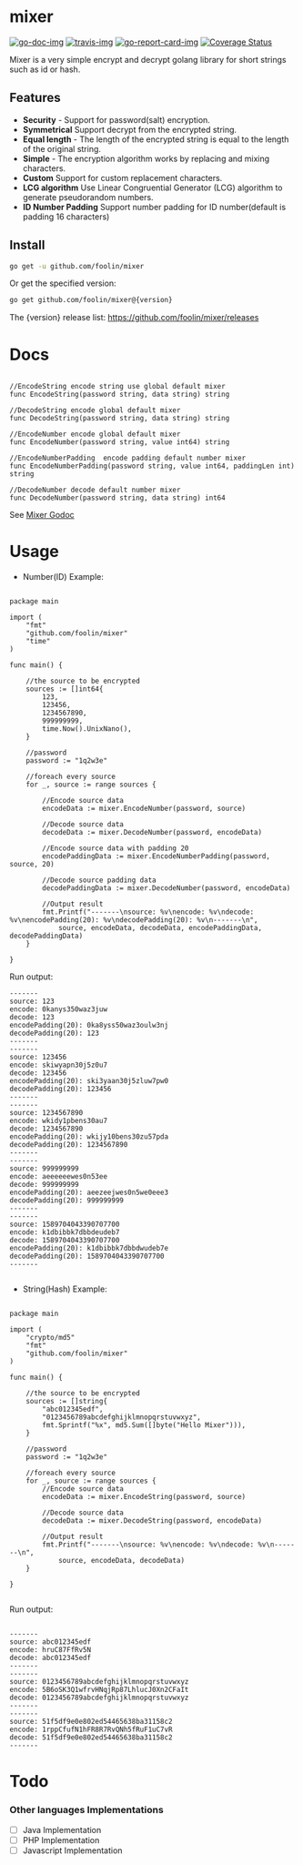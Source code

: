 # mixer

[![go-doc-img]][go-doc] [![travis-img]][travis] [![go-report-card-img]][go-report-card] [![Coverage Status][cov-img]][cov]


Mixer is a very simple encrypt and decrypt golang library for short strings such as id or hash.


## Features

* **Security** - Support for password(salt) encryption.
* **Symmetrical** Support decrypt from the encrypted string.
* **Equal length** - The length of the encrypted string is equal to the length of the original string.
* **Simple** - The encryption algorithm works by replacing and mixing characters.
* **Custom** Support for custom replacement characters.
* **LCG algorithm** Use Linear Congruential Generator (LCG) algorithm to generate pseudorandom numbers.
* **ID Number Padding** Support number padding for ID number(default is padding 16 characters)

## Install

```bash
go get -u github.com/foolin/mixer
```

Or get the specified version:
```bash
go get github.com/foolin/mixer@{version}
```
The {version} release list: <https://github.com/foolin/mixer/releases>

# Docs


```golang

//EncodeString encode string use global default mixer
func EncodeString(password string, data string) string

//DecodeString encode global default mixer
func DecodeString(password string, data string) string

//EncodeNumber encode global default mixer
func EncodeNumber(password string, value int64) string

//EncodeNumberPadding  encode padding default number mixer
func EncodeNumberPadding(password string, value int64, paddingLen int) string

//DecodeNumber decode default number mixer
func DecodeNumber(password string, data string) int64

```

See [Mixer Godoc](https://pkg.go.dev/github.com/foolin/mixer)

# Usage

- Number(ID) Example:

```golang

package main

import (
	"fmt"
	"github.com/foolin/mixer"
	"time"
)

func main() {

	//the source to be encrypted
	sources := []int64{
		123,
		123456,
		1234567890,
		999999999,
		time.Now().UnixNano(),
	}

	//password
	password := "1q2w3e"

	//foreach every source
	for _, source := range sources {

		//Encode source data
		encodeData := mixer.EncodeNumber(password, source)

		//Decode source data
		decodeData := mixer.DecodeNumber(password, encodeData)

		//Encode source data with padding 20
		encodePaddingData := mixer.EncodeNumberPadding(password, source, 20)

		//Decode source padding data
		decodePaddingData := mixer.DecodeNumber(password, encodeData)

		//Output result
		fmt.Printf("-------\nsource: %v\nencode: %v\ndecode: %v\nencodePadding(20): %v\ndecodePadding(20): %v\n-------\n",
			source, encodeData, decodeData, encodePaddingData, decodePaddingData)
	}

}

```

Run output:
```
-------
source: 123
encode: 0kanys350waz3juw
decode: 123
encodePadding(20): 0ka8yss50waz3oulw3nj
decodePadding(20): 123
-------
-------
source: 123456
encode: skiwyapn30j5z0u7
decode: 123456
encodePadding(20): ski3yaan30j5zluw7pw0
decodePadding(20): 123456
-------
-------
source: 1234567890
encode: wkidy1pbens30au7
decode: 1234567890
encodePadding(20): wkijy10bens30zu57pda
decodePadding(20): 1234567890
-------
-------
source: 999999999
encode: aeeeeeewes0n53ee
decode: 999999999
encodePadding(20): aeezeejwes0n5we0eee3
decodePadding(20): 999999999
-------
-------
source: 1589704043390707700
encode: k1dbibbk7dbbdeudeb7
decode: 1589704043390707700
encodePadding(20): k1dbibbk7dbbdwudeb7e
decodePadding(20): 1589704043390707700
-------


```

- String(Hash) Example:


```golang

package main

import (
	"crypto/md5"
	"fmt"
	"github.com/foolin/mixer"
)

func main() {

	//the source to be encrypted
	sources := []string{
		"abc012345edf",
		"0123456789abcdefghijklmnopqrstuvwxyz",
		fmt.Sprintf("%x", md5.Sum([]byte("Hello Mixer"))),
	}

	//password
	password := "1q2w3e"

	//foreach every source
	for _, source := range sources {
		//Encode source data
		encodeData := mixer.EncodeString(password, source)

		//Decode source data
		decodeData := mixer.DecodeString(password, encodeData)

		//Output result
		fmt.Printf("-------\nsource: %v\nencode: %v\ndecode: %v\n-------\n",
			source, encodeData, decodeData)
	}

}


```

Run output:
```

-------
source: abc012345edf
encode: hruC87FfRv5N
decode: abc012345edf
-------
-------
source: 0123456789abcdefghijklmnopqrstuvwxyz
encode: 5B6oSK3Q1wfrvHNqjRp87LhlucJ0Xn2CFaIt
decode: 0123456789abcdefghijklmnopqrstuvwxyz
-------
-------
source: 51f5df9e0e802ed54465638ba31158c2
encode: 1rppCfufN1hFR8R7RvQNh5fRuF1uC7vR
decode: 51f5df9e0e802ed54465638ba31158c2
-------

```


# Todo

###  Other languages Implementations

- [ ] Java Implementation
- [ ] PHP Implementation
- [ ] Javascript Implementation

[go-doc]: https://pkg.go.dev/github.com/foolin/mixer
[go-doc-img]: https://godoc.org/github.com/foolin/mixer?status.svg
[travis]: https://travis-ci.org/foolin/mixer
[travis-img]: https://travis-ci.org/foolin/mixer.svg?branch=master&t=mixer
[go-report-card]: https://goreportcard.com/report/github.com/foolin/mixer
[go-report-card-img]: https://goreportcard.com/badge/github.com/foolin/mixer
[cov-img]: https://codecov.io/gh/foolin/mixer/branch/master/graph/badge.svg
[cov]: https://codecov.io/gh/foolin/mixer